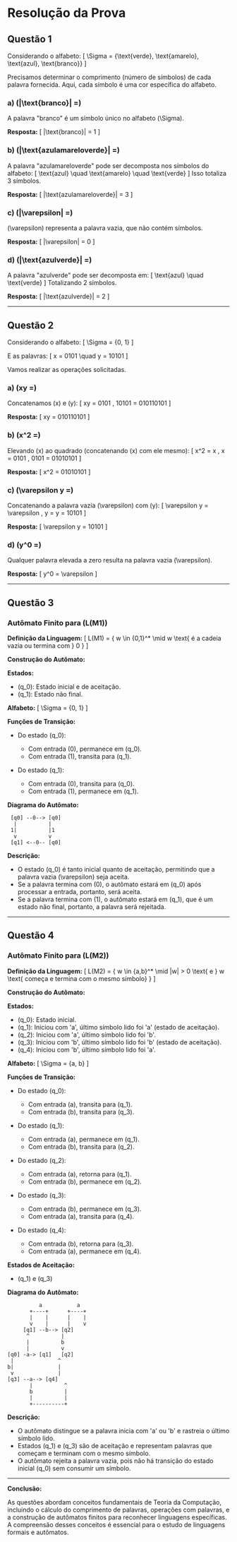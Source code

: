 # Resolução da Prova

## Questão 1

Considerando o alfabeto:
\[
\Sigma = \{\text{verde}, \text{amarelo}, \text{azul}, \text{branco}\}
\]

Precisamos determinar o comprimento (número de símbolos) de cada palavra fornecida. Aqui, cada símbolo é uma cor específica do alfabeto.

### a) \(|\text{branco}| =\)

A palavra "branco" é um símbolo único no alfabeto \(\Sigma\).

**Resposta:**
\[
|\text{branco}| = 1
\]

### b) \(|\text{azulamareloverde}| =\)

A palavra "azulamareloverde" pode ser decomposta nos símbolos do alfabeto:
\[
\text{azul} \quad \text{amarelo} \quad \text{verde}
\]
Isso totaliza 3 símbolos.

**Resposta:**
\[
|\text{azulamareloverde}| = 3
\]

### c) \(|\varepsilon| =\)

\(\varepsilon\) representa a palavra vazia, que não contém símbolos.

**Resposta:**
\[
|\varepsilon| = 0
\]

### d) \(|\text{azulverde}| =\)

A palavra "azulverde" pode ser decomposta em:
\[
\text{azul} \quad \text{verde}
\]
Totalizando 2 símbolos.

**Resposta:**
\[
|\text{azulverde}| = 2
\]

---

## Questão 2

Considerando o alfabeto:
\[
\Sigma = \{0, 1\}
\]

E as palavras:
\[
x = 0101 \quad y = 10101
\]

Vamos realizar as operações solicitadas.

### a) \(xy =\)

Concatenamos \(x\) e \(y\):
\[
xy = 0101 \, 10101 = 010110101
\]

**Resposta:**
\[
xy = 010110101
\]

### b) \(x^2 =\)

Elevando \(x\) ao quadrado (concatenando \(x\) com ele mesmo):
\[
x^2 = x \, x = 0101 \, 0101 = 01010101
\]

**Resposta:**
\[
x^2 = 01010101
\]

### c) \(\varepsilon y =\)

Concatenando a palavra vazia \(\varepsilon\) com \(y\):
\[
\varepsilon y = \varepsilon \, y = y = 10101
\]

**Resposta:**
\[
\varepsilon y = 10101
\]

### d) \(y^0 =\)

Qualquer palavra elevada a zero resulta na palavra vazia \(\varepsilon\).

**Resposta:**
\[
y^0 = \varepsilon
\]

---

## Questão 3

### Autômato Finito para \(L(M1)\)

**Definição da Linguagem:**
\[
L(M1) = \{ w \in \{0,1\}^* \mid w \text{ é a cadeia vazia ou termina com } 0 \}
\]

**Construção do Autômato:**

**Estados:**
- \(q_0\): Estado inicial e de aceitação.
- \(q_1\): Estado não final.

**Alfabeto:**
\[
\Sigma = \{0, 1\}
\]

**Funções de Transição:**

- Do estado \(q_0\):
  - Com entrada \(0\), permanece em \(q_0\).
  - Com entrada \(1\), transita para \(q_1\).

- Do estado \(q_1\):
  - Com entrada \(0\), transita para \(q_0\).
  - Com entrada \(1\), permanece em \(q_1\).

**Diagrama do Autômato:**

```
 [q0] --0--> [q0]
  |          |
 1|          |1
  v          v
 [q1] <--0-- [q0]
```

**Descrição:**

- O estado \(q_0\) é tanto inicial quanto de aceitação, permitindo que a palavra vazia \(\varepsilon\) seja aceita.
- Se a palavra termina com \(0\), o autômato estará em \(q_0\) após processar a entrada, portanto, será aceita.
- Se a palavra termina com \(1\), o autômato estará em \(q_1\), que é um estado não final, portanto, a palavra será rejeitada.

---

## Questão 4

### Autômato Finito para \(L(M2)\)

**Definição da Linguagem:**
\[
L(M2) = \{ w \in \{a,b\}^* \mid |w| > 0 \text{ e } w \text{ começa e termina com o mesmo símbolo} \}
\]

**Construção do Autômato:**

**Estados:**
- \(q_0\): Estado inicial.
- \(q_1\): Iniciou com 'a', último símbolo lido foi 'a' (estado de aceitação).
- \(q_2\): Iniciou com 'a', último símbolo lido foi 'b'.
- \(q_3\): Iniciou com 'b', último símbolo lido foi 'b' (estado de aceitação).
- \(q_4\): Iniciou com 'b', último símbolo lido foi 'a'.

**Alfabeto:**
\[
\Sigma = \{a, b\}
\]

**Funções de Transição:**

- Do estado \(q_0\):
  - Com entrada \(a\), transita para \(q_1\).
  - Com entrada \(b\), transita para \(q_3\).

- Do estado \(q_1\):
  - Com entrada \(a\), permanece em \(q_1\).
  - Com entrada \(b\), transita para \(q_2\).

- Do estado \(q_2\):
  - Com entrada \(a\), retorna para \(q_1\).
  - Com entrada \(b\), permanece em \(q_2\).

- Do estado \(q_3\):
  - Com entrada \(b\), permanece em \(q_3\).
  - Com entrada \(a\), transita para \(q_4\).

- Do estado \(q_4\):
  - Com entrada \(b\), retorna para \(q_3\).
  - Com entrada \(a\), permanece em \(q_4\).

**Estados de Aceitação:**
- \(q_1\) e \(q_3\)

**Diagrama do Autômato:**

```
          a           a
       +----+      +----+
       |    |      |    |
       v    |      |    v
     [q1] --b--> [q2]
      ^          |
      |          b
      |          v
[q0] -a-> [q1]   [q2]
 |              ^
b|              |
 v              |
[q3] --a--> [q4]
       |          ^
       b          |
       |          |
       +----------+
```

**Descrição:**

- O autômato distingue se a palavra inicia com 'a' ou 'b' e rastreia o último símbolo lido.
- Estados \(q_1\) e \(q_3\) são de aceitação e representam palavras que começam e terminam com o mesmo símbolo.
- O autômato rejeita a palavra vazia, pois não há transição do estado inicial \(q_0\) sem consumir um símbolo.

---

**Conclusão:**

As questões abordam conceitos fundamentais de Teoria da Computação, incluindo o cálculo do comprimento de palavras, operações com palavras, e a construção de autômatos finitos para reconhecer linguagens específicas. A compreensão desses conceitos é essencial para o estudo de linguagens formais e autômatos.